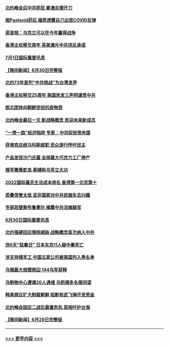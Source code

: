 #### [北约峰会后中共抓狂 拿澳总理开刀](../pages/prog202/a103469336.md?t=07012251) 
#### [服Paxlovid药后 福奇透露自己出现COVID反弹](../pages/prog202/a103469331.md?t=07012251) 
#### [英首相：乌克兰可以在今年赢得战争](../pages/prog202/a103469324.md?t=07012251) 
#### [香港主权移交周年 英美澳斥中共违反承诺](../pages/prog202/a103469299.md?t=07012251) 
#### [7月1日国际重要讯息](../pages/prog202/a103469297.md?t=07012251) 
#### [【晚间新闻】6月30日完整版](../pages/prog202/a103469054.md?t=07012251) 
#### [北约73年首列“中共挑战”为台湾发声](../pages/prog202/a103469095.md?t=07012251) 
#### [香港主权移交25周年 美国连发三声明谴责中共](../pages/prog202/a103469052.md?t=07012251) 
#### [脱北团体向朝鲜空投抗疫物资](../pages/prog202/a103468867.md?t=07012251) 
#### [北约峰会最后一天 新战略概念 欢迎未来新成员](../pages/prog202/a103468877.md?t=07012251) 
#### [“一带一路”经济陷阱 专家：中共奴役债务国](../pages/prog202/a103468865.md?t=07012251) 
#### [菲律宾总统马科斯就职 民众游行呼吁民主](../pages/prog202/a103468863.md?t=07012251) 
#### [产品发现沙门氏菌 全球最大巧克力工厂停产](../pages/prog202/a103468737.md?t=07012251) 
#### [俄军撤离蛇岛 基辅称乌军立大功](../pages/prog202/a103468727.md?t=07012251) 
#### [2022国际雇员生活成本排名 香港第一北京第十](../pages/prog202/a103468597.md?t=07012251) 
#### [质量信誉太低 亚非国家对中共武器失去兴趣](../pages/prog202/a103468601.md?t=07012251) 
#### [专家政要聚布鲁塞尔 揭露中共活摘器官](../pages/prog202/a103468570.md?t=07012251) 
#### [6月30日国际重要讯息](../pages/prog202/a103468563.md?t=07012251) 
#### [北约强硬回应俄核威胁 战略概念首次纳入中共](../pages/prog202/a103468586.md?t=07012251) 
#### [连6天“猛暑日” 日本东京11人疑中暑死亡](../pages/prog202/a103468467.md?t=07012251) 
#### [涉支持俄军工 中国五家公司被美国列入黑名单](../pages/prog202/a103468264.md?t=07012251) 
#### [乌俄最大规模换囚 144乌军获释](../pages/prog202/a103468199.md?t=07012251) 
#### [乌购物中心遭袭20人遇难 乌抓捕多名俄间谍](../pages/prog202/a103468136.md?t=07012251) 
#### [韩美商议扩大制裁朝鲜 阻断核武飞弹开发资金](../pages/prog202/a103468187.md?t=07012251) 
#### [北约峰会因应二战后最重危机 英相吁护台海](../pages/prog202/a103468138.md?t=07012251) 
#### [【晚间新闻】6月29日完整版](../pages/prog202/a103468118.md?t=07012251) 

----
#### [ >>> 更早内容 <<< ](../indexes/prog202-earlier.md)
